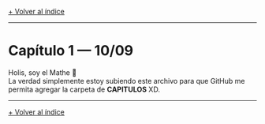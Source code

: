 [+ Volver al índice](../INDICE.md)

---

# Capítulo 1 — 10/09

Holis, soy el Mathe 👋  
La verdad simplemente estoy subiendo este archivo para que GitHub me permita agregar la carpeta de **CAPITULOS** XD.

---

[+ Volver al índice](../INDICE.md)

